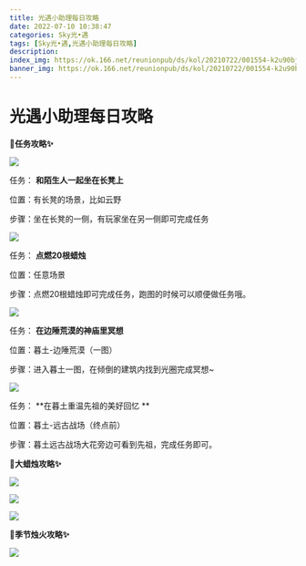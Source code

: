 ```yaml
---
title: 光遇小助理每日攻略
date: 2022-07-10 10:38:47
categories: Sky光•遇
tags: [Sky光•遇,光遇小助理每日攻略]
description: 
index_img: https://ok.166.net/reunionpub/ds/kol/20210722/001554-k2u90bj7ay.png?imageView&thumbnail=600x0&type=jpg
banner_img: https://ok.166.net/reunionpub/ds/kol/20210722/001554-k2u90bj7ay.png?imageView&thumbnail=600x0&type=jpg
---
```

# 光遇小助理每日攻略
**🎉任务攻略✨**

![](https://ok.166.net/reunionpub/ds/kol/20220710/000159-r7nljikpe5.png)

任务： **和陌生人一起坐在长凳上**

位置：有长凳的场景，比如云野

步骤：坐在长凳的一侧，有玩家坐在另一侧即可完成任务

![](https://ok.166.net/reunionpub/ds/kol/20220710/000134-fvaydgszle.png)

任务： **点燃20根蜡烛**

位置：任意场景

步骤：点燃20根蜡烛即可完成任务，跑图的时候可以顺便做任务哦。

  

![](https://ok.166.net/reunionpub/ds/kol/20220710/000320-ru1d5gqsp4.png)

任务： **在边陲荒漠的神庙里冥想**

位置：暮土-边陲荒漠（一图）

步骤：进入暮土一图，在倾倒的建筑内找到光圈完成冥想~

  

![](https://ok.166.net/reunionpub/ds/kol/20220710/000853-ylbgji03wa.png)

任务： **在暮土重温先祖的美好回忆  **

位置：暮土-远古战场（终点前）

步骤：暮土远古战场大花旁边可看到先祖，完成任务即可。

  

 **🎉大蜡烛攻略✨**

![](https://ok.166.net/reunionpub/ds/kol/20220710/000255-qusowsd1pr.png)

![](https://ok.166.net/reunionpub/ds/kol/20220710/000506-8r2ipbvuhf.png)

![](https://ok.166.net/reunionpub/ds/kol/20220710/000424-21n7ijsrf6.png)

  

 **🎉季节烛火攻略✨**

![](https://ok.166.net/reunionpub/ds/kol/20220710/000643-zu54h0jqtd.png)

  

